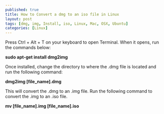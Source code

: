 ```yaml
---
published: true
title: How to Convert a dmg to an iso file in Linux
layout: post
tags: [dmg, img, Install, iso, Linux, Mac, OSX, Ubuntu]
categories: [Linux]
---
```

Press Ctrl + Alt + T on your keyboard to open Terminal. When it opens, run the commands below:

<strong>sudo apt-get install dmg2img</strong>

Once installed, change the directory to where the .dmg file is located and run the following command:

<strong>dmg2img [file_name].dmg</strong>

This will convert the .dmg to an .img file. Run the following command to convert the .img to an .iso file.

<strong>mv [file_name].img [file_name].iso</strong>